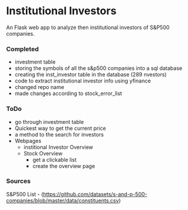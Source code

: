 # Institutional Investors

An Flask web app to analyze then institutional investors of S&P500 companies.

### Completed
- investment table
- storing the symbols of all the s&p500 companies into a sql database
- creating the inst_investor table in the database (289 nvestors)
- code to extract institutional investor info using yfinance 
- changed repo name
- made changes according to stock_error_list

### ToDo
- go through investment table
- Quickest way to get the current price
- a method to the search for investors
- Webpages
    - institional Investor Overview
    - Stock Overview
        - get a clickable list
        - create the overview page

### Sources
S&P500 List - (https://github.com/datasets/s-and-p-500-companies/blob/master/data/constituents.csv)
